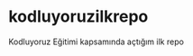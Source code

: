 # kodluyoruzilkrepo
Kodluyoruz Eğitimi kapsamında açtığım ilk repo




[logo]: https://github.com/adam-p/markdown-here/raw/master/src/common/images/icon48.png "Logo Title Text 2"
